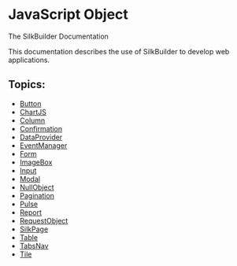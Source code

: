 # JavaScript Object

The SilkBuilder Documentation

This documentation describes the use of SilkBuilder to develop web applications.

## Topics:
* [Button](Button.js.md)
* [ChartJS](ChartJS.js.md)
* [Column](Column.js.md)
* [Confirmation](Confirmation.js.md)
* [DataProvider](DataProvider.js.md)
* [EventManager](EventManager.js.md)
* [Form](Form.js.md)
* [ImageBox](ImageBox.js.md)
* [Input](Input.js.md)
* [Modal](Modal.js.md)
* [NullObject](NullObject.js.md)
* [Pagination](Pagination.js.md)
* [Pulse](Pulse.js.md)
* [Report](Report.js.md)
* [RequestObject](RequestObject.js.md)
* [SilkPage](SilkPage.js.md)
* [Table](Table.js.md)
* [TabsNav](TabsNav.js.md)
* [Tile](Tile.js.md)


